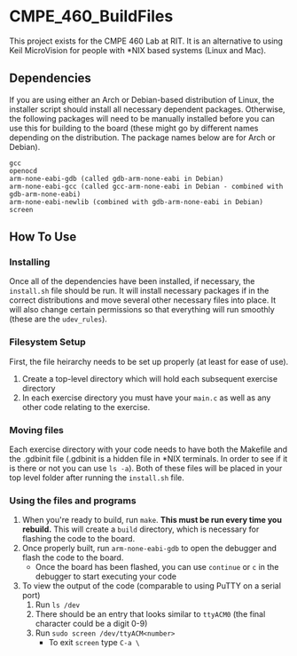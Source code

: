 # CMPE_460_BuildFiles
This project exists for the CMPE 460 Lab at RIT. It is an alternative to using Keil  MicroVision for people with *NIX based systems (Linux and Mac).

## Dependencies
If you are using either an Arch or Debian-based distribution of Linux, the installer script should install all necessary dependent packages. Otherwise, the following packages will need to be manually installed before you can use this for building to the board (these might go by different names depending on the distribution. The package names below are for Arch or Debian).
```
gcc
openocd
arm-none-eabi-gdb (called gdb-arm-none-eabi in Debian)
arm-none-eabi-gcc (called gcc-arm-none-eabi in Debian - combined with gdb-arm-none-eabi)
arm-none-eabi-newlib (combined with gdb-arm-none-eabi in Debian)
screen
```

## How To Use
### Installing
Once all of the dependencies have been installed, if necessary, the `install.sh` file should be run. It will install necessary packages if in the correct distributions and move several other necessary files into place. It will also change certain permissions so that everything will run smoothly (these are the `udev_rules`).

### Filesystem Setup
First, the file heirarchy needs to be set up properly (at least for ease of use).
1. Create a top-level directory which will hold each subsequent exercise directory
2. In each exercise directory you must have your `main.c` as well as any other code relating to the exercise.

### Moving files
Each exercise directory with your code needs to have both the Makefile and the .gdbinit file (.gdbinit is a hidden file in *NIX terminals. In order to see if it is there or not you can use `ls -a`). Both of these files will be placed in your top level folder after running the `install.sh` file.

### Using the files and programs
1. When you're ready to build, run `make`. **This must be run every time you rebuild.** This will create a `build` directory, which is necessary for flashing the code to the board.
2. Once properly built, run `arm-none-eabi-gdb` to open the debugger and flash the code to the board.
	* Once the board has been flashed, you can use `continue` or `c` in the debugger to start executing your code
3. To view the output of the code (comparable to using PuTTY on a serial port)
	1. Run `ls /dev`
	2. There should be an entry that looks similar to `ttyACM0` (the final character could be a digit 0-9)
	3. Run `sudo screen /dev/ttyACM<number>`
		* To exit `screen` type `C-a \` 
